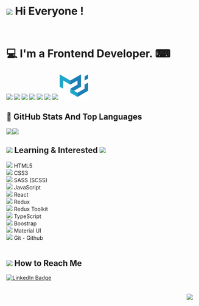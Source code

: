 
 #  <img src="https://www.emojiall.com/images/60/telegram/1f31f.gif" width="50px"/> Hi Everyone !
</br>

# 💻 I'm a Frontend Developer. ⌨
<code><img height="75" src="https://upload.wikimedia.org/wikipedia/commons/6/61/HTML5_logo_and_wordmark.svg"></code>
<code><img height="75" src="https://upload.wikimedia.org/wikipedia/commons/d/d5/CSS3_logo_and_wordmark.svg"></code>
<code><img height="75" src="https://upload.wikimedia.org/wikipedia/commons/9/99/Unofficial_JavaScript_logo_2.svg"></code>
<code><img height="75" src="https://upload.wikimedia.org/wikipedia/commons/a/a7/React-icon.svg"></code>
<code><img height="75" src="'https://raw.githubusercontent.com/reduxjs/redux/master/logo/logo-title-light.png'"></code>
<code><img height="75" src="https://upload.wikimedia.org/wikipedia/commons/9/91/Octicons-mark-github.svg"></code>
<code><img height="75" src="https://upload.wikimedia.org/wikipedia/commons/b/b2/Bootstrap_logo.svg"></code>
<code><img height="75" src="https://github.com/devicons/devicon/blob/master/icons/materialui/materialui-original.svg"></code>
</br> 

## 📌 GitHub Stats And Top Languages

<div align="center">
 <div style="display: flex;">
   <img src="https://github-readme-stats.vercel.app/api?username=mucahidoguz&show_icons=true&title_color=ffffff&icon_color=34abeb&text_color=daf7dc&bg_color=151515" />
   <img src="https://github-readme-stats.vercel.app/api/top-langs/?username=mucahidoguz&layout=compact&show_icons=true&title_color=ffffff&icon_color=34abeb&text_color=daf7dc&bg_color=151515" style="vertical-align: top;" />
  </div>
</div>

## <img src="https://www.emojiall.com/images/60/telegram/1f5c2.gif" width="30px"/> Learning & Interested <img src="https://www.emojiall.com/images/60/telegram/1f31f.gif" width="30px"/>

<img src="https://www.emojiall.com/images/60/telegram/1f449.gif" width="30px"/> HTML5 </br>
<img src="https://www.emojiall.com/images/60/telegram/1f449.gif" width="30px"/> CSS3 </br>
<img src="https://www.emojiall.com/images/60/telegram/1f449.gif" width="30px"/> SASS (SCSS) </br>
<img src="https://www.emojiall.com/images/60/telegram/1f449.gif" width="30px"/> JavaScript </br>
<img src="https://www.emojiall.com/images/60/telegram/1f449.gif" width="30px"/> React </br>
<img src="https://www.emojiall.com/images/60/telegram/1f449.gif" width="30px"/> Redux </br>
<img src="https://www.emojiall.com/images/60/telegram/1f449.gif" width="30px"/> Redux Toolkit </br>
<img src="https://www.emojiall.com/images/60/telegram/1f449.gif" width="30px"/> TypeScript </br>
<img src="https://www.emojiall.com/images/60/telegram/1f449.gif" width="30px"/> Boostrap </br>
<img src="https://www.emojiall.com/images/60/telegram/1f449.gif" width="30px"/> Material UI </br>
<img src="https://www.emojiall.com/images/60/telegram/1f449.gif" width="30px"/> Git - Github </br>
</br> 

## <img src="https://www.emojiall.com/images/60/telegram/1f50e.gif" width="30px"/> How to Reach Me

<div id="badges">
  <a href="https://www.linkedin.com/in/m%C3%BCcahid-o%C4%9Fuz-6aa66218b/">
  <img src="https://img.shields.io/badge/LinkedIn-blue?style=for-the-badge&logo=linkedin&logoColor=white" alt="LinkedIn Badge"/>
  </a>
</div>
</br> 

</br>  
   <div style="display: flex; justify-content:flex-end;" >
 <img src="https://komarev.com/ghpvc/?username=mucahidoguz&style=flat-square&color=blue" alt=""/>
 <img src="https://media.giphy.com/media/hvRJCLFzcasrR4ia7z/giphy.gif" width="30px"/>
  </div>
 </br>
